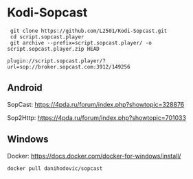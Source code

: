 # Kodi-Sopcast

```
 git clone https://github.com/L2501/Kodi-Sopcast.git
 cd script.sopcast.player
 git archive --prefix=script.sopcast.player/ -o script.sopcast.player.zip HEAD
```

```
plugin://script.sopcast.player/?url=sop://broker.sopcast.com:3912/149256
```

## Android

SopCast: https://4pda.ru/forum/index.php?showtopic=328876

Sop2Http: https://4pda.ru/forum/index.php?showtopic=701033

## Windows

Docker: https://docs.docker.com/docker-for-windows/install/

```
docker pull danihodovic/sopcast
```
